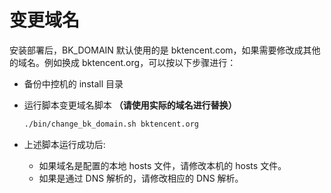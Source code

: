 # 变更域名

安装部署后，BK_DOMAIN 默认使用的是 bktencent.com，如果需要修改成其他的域名。例如换成 bktencent.org，可以按以下步骤进行：

- 备份中控机的 install 目录
- 运行脚本变更域名脚本 **（请使用实际的域名进行替换）**

  ```bash
  ./bin/change_bk_domain.sh bktencent.org
  ```

- 上述脚本运行成功后:
    - 如果域名是配置的本地 hosts 文件，请修改本机的 hosts 文件。
    - 如果是通过 DNS 解析的，请修改相应的 DNS 解析。
